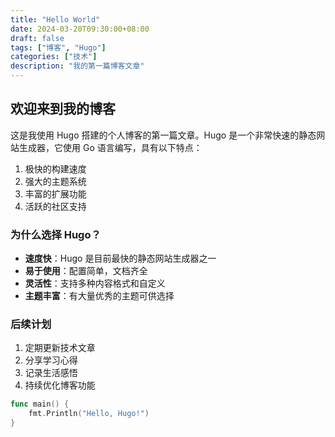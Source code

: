 ```yaml
---
title: "Hello World"
date: 2024-03-20T09:30:00+08:00
draft: false
tags: ["博客", "Hugo"]
categories: ["技术"]
description: "我的第一篇博客文章"
---
```


## 欢迎来到我的博客

这是我使用 Hugo 搭建的个人博客的第一篇文章。Hugo 是一个非常快速的静态网站生成器，它使用 Go 语言编写，具有以下特点：

1. 极快的构建速度
2. 强大的主题系统
3. 丰富的扩展功能
4. 活跃的社区支持

### 为什么选择 Hugo？

- **速度快**：Hugo 是目前最快的静态网站生成器之一
- **易于使用**：配置简单，文档齐全
- **灵活性**：支持多种内容格式和自定义
- **主题丰富**：有大量优秀的主题可供选择

### 后续计划

1. 定期更新技术文章
2. 分享学习心得
3. 记录生活感悟
4. 持续优化博客功能

```go
func main() {
    fmt.Println("Hello, Hugo!")
}
``` 